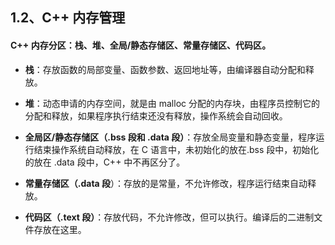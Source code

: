 ## 1.2、C++ 内存管理

#### C++ 内存分区：**栈、堆、全局/静态存储区、常量存储区、代码区**。

- **栈**：存放函数的局部变量、函数参数、返回地址等，由编译器自动分配和释放。


- **堆**：动态申请的内存空间，就是由 malloc 分配的内存块，由程序员控制它的分配和释放，如果程序执行结束还没有释放，操作系统会自动回收。


- **全局区/静态存储区（.bss 段和 .data 段）**：存放全局变量和静态变量，程序运行结束操作系统自动释放，在 C 语言中，未初始化的放在.bss 段中，初始化的放在 .data 段中，C++ 中不再区分了。


- **常量存储区（.data 段**）：存放的是常量，不允许修改，程序运行结束自动释放。


- **代码区（.text 段）**：存放代码，不允许修改，但可以执行。编译后的二进制文件存放在这里。

